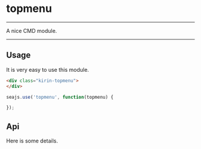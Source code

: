 # topmenu

---

A nice CMD module.

---

## Usage

It is very easy to use this module.

````html
<div class="kirin-topmenu">
</div>
````

```javascript
seajs.use('topmenu', function(topmenu) {

});
```

## Api

Here is some details.
